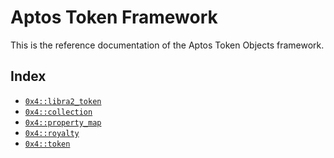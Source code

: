 
<a id="@Aptos_Token_Framework_0"></a>

# Aptos Token Framework


This is the reference documentation of the Aptos Token Objects framework.


<a id="@Index_1"></a>

## Index


-  [`0x4::libra2_token`](libra2_token#0x4_libra2_token)
-  [`0x4::collection`](collection.md#0x4_collection)
-  [`0x4::property_map`](property_map.md#0x4_property_map)
-  [`0x4::royalty`](royalty.md#0x4_royalty)
-  [`0x4::token`](token.md#0x4_token)


[move-book]: https://dev.libra2.org/move/book/SUMMARY
